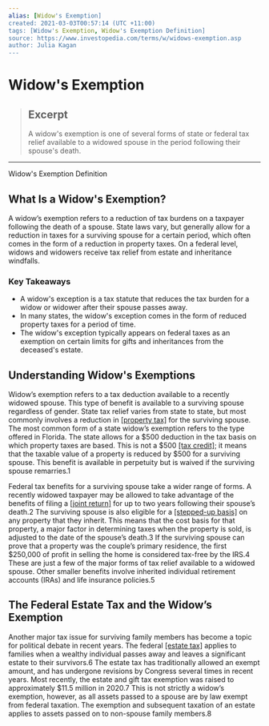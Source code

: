 ```yaml
---
alias: [Widow's Exemption]
created: 2021-03-03T00:57:14 (UTC +11:00)
tags: [Widow's Exemption, Widow's Exemption Definition]
source: https://www.investopedia.com/terms/w/widows-exemption.asp
author: Julia Kagan
---
```


# Widow's Exemption

> ## Excerpt
> A widow's exemption is one of several forms of state or federal tax relief available to a widowed spouse in the period following their spouse's death.

---

Widow's Exemption Definition
## What Is a Widow's Exemption?

A widow’s exemption refers to a reduction of tax burdens on a taxpayer following the death of a spouse. State laws vary, but generally allow for a reduction in taxes for a surviving spouse for a certain period, which often comes in the form of a reduction in property taxes. On a federal level, widows and widowers receive tax relief from estate and inheritance windfalls.

### Key Takeaways

-   A widow's exception is a tax statute that reduces the tax burden for a widow or widower after their spouse passes away.
-   In many states, the widow's exception comes in the form of reduced property taxes for a period of time.
-   The widow's exception typically appears on federal taxes as an exemption on certain limits for gifts and inheritances from the deceased's estate.

## Understanding Widow's Exemptions

Widow’s exemption refers to a tax deduction available to a recently widowed spouse. This type of benefit is available to a surviving spouse regardless of gender. State tax relief varies from state to state, but most commonly involves a reduction in [[property tax]](https://www.investopedia.com/terms/p/propertytax.asp) for the surviving spouse. The most common form of a state widow’s exemption refers to the type offered in Florida. The state allows for a $500 deduction in the tax basis on which property taxes are based. This is not a $500 [[tax credit]](https://www.investopedia.com/terms/t/taxcredit.asp); it means that the taxable value of a property is reduced by $500 for a surviving spouse. This benefit is available in perpetuity but is waived if the surviving spouse remarries.1

Federal tax benefits for a surviving spouse take a wider range of forms. A recently widowed taxpayer may be allowed to take advantage of the benefits of filing a [[joint return]](https://www.investopedia.com/terms/j/jointreturn.asp) for up to two years following their spouse’s death.2 The surviving spouse is also eligible for a [[stepped-up basis]](https://www.investopedia.com/terms/s/stepupinbasis.asp) on any property that they inherit. This means that the cost basis for that property, a major factor in determining taxes when the property is sold, is adjusted to the date of the spouse’s death.3 If the surviving spouse can prove that a property was the couple’s primary residence, the first $250,000 of profit in selling the home is considered tax-free by the IRS.4 These are just a few of the major forms of tax relief available to a widowed spouse. Other smaller benefits involve inherited individual retirement accounts (IRAs) and life insurance policies.5

## The Federal Estate Tax and the Widow’s Exemption

Another major tax issue for surviving family members has become a topic for political debate in recent years. The federal [[estate tax]](https://www.investopedia.com/terms/e/estatetax.asp) applies to families when a wealthy individual passes away and leaves a significant estate to their survivors.6 The estate tax has traditionally allowed an exempt amount, and has undergone revisions by Congress several times in recent years. Most recently, the estate and gift tax exemption was raised to approximately $11.5 million in 2020.7 This is not strictly a widow’s exemption, however, as all assets passed to a spouse are by law exempt from federal taxation. The exemption and subsequent taxation of an estate applies to assets passed on to non-spouse family members.8
